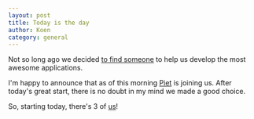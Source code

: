 ```yaml
---
layout: post
title: Today is the day
author: Koen
category: general
---
```

Not so long ago we decided [to find someone](http://blog.10to1.be/general/2009/11/26/ruby-on-rails-developer/) to help us develop the most awesome applications.

I'm happy to announce that as of this morning [Piet](http://twitter.com/junkiesxl) is joining us. After today's great start, there is no doubt in my mind we made a good choice.

So, starting today, there's 3 of [us](http://10to1.be)!